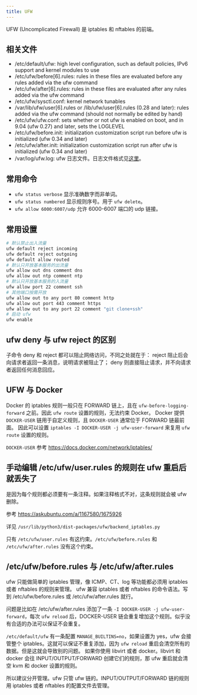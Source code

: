 ```yaml
---
title: UFW
---
```



UFW (Uncomplicated Firewall) 是 iptables 和 nftables 的前端。

## 相关文件

- /etc/default/ufw: high level configuration, such as default policies, IPv6 support and kernel modules to use
- /etc/ufw/before[6].rules: rules in these files are evaluated before any rules added via the ufw command
- /etc/ufw/after[6].rules: rules in these files are evaluated after any rules added via the ufw command
- /etc/ufw/sysctl.conf: kernel network tunables
- /var/lib/ufw/user[6].rules or /lib/ufw/user[6].rules (0.28 and later): rules added via the ufw command (should not normally be edited by hand)
- /etc/ufw/ufw.conf: sets whether or not ufw is enabled on boot, and in 9.04 (ufw 0.27) and later, sets the LOGLEVEL
- /etc/ufw/before.init: initialization customization script run before ufw is initialized (ufw 0.34 and later)
- /etc/ufw/after.init: initialization customization script run after ufw is initialized (ufw 0.34 and later)
- /var/log/ufw.log: ufw 日志文件。日志文件格式见[这里](https://help.ubuntu.com/community/UFW#Interpreting_Log_Entries)。

## 常用命令

- `ufw status verbose` 显示准确数字而非单词。
- `ufw status numbered` 显示规则序号。用于 `ufw delete`。
- `ufw allow 6000:6007/udp` 允许 6000-6007 端口的 udp 链接。

## 常用设置

```sh
# 默认禁止出入流量
ufw default reject incoming
ufw default reject outgoing
ufw default allow routed
# 默认只开放基本服务的出流量
ufw allow out dns comment dns
ufw allow out ntp comment ntp
# 默认只开放基本服务的入流量
ufw allow port 22 comment ssh
# 其他端口按需开放
ufw allow out to any port 80 comment http
ufw allow out port 443 comment https
ufw allow out to any port 22 comment "git clone+ssh"
# 启动 ufw
ufw enable
```

## ufw deny 与 ufw reject 的区别

子命令 deny 和 reject 都可以阻止网络访问，不同之处就在于：
reject 阻止后会向请求者返回一条消息，说明请求被阻止了；
deny 则直接阻止请求，并不向请求者返回任何消息回应。

## UFW 与 Docker

Docker 的 iptables 规则一般只在 FORWARD 链上，且在 `ufw-before-logging-forward` 之前。因此 `ufw route` 设置的规则，无法约束 Docker。
Docker 提供 `DOCKER-USER` 链用于自定义规则，且 `DOCKER-USER` 通常位于 FORWARD 链最前面。
因此可以设置 `iptables -I DOCKER-USER -j ufw-user-forward` 来复用 `ufw route` 设置的规则。

`DOCKER-USER` 参考 https://docs.docker.com/network/iptables/

## 手动编辑 /etc/ufw/user.rules 的规则在 ufw 重启后就丢失了

是因为每个规则都必须要有一条注释。如果注释格式不对，这条规则就会被 ufw 删除。

参考 https://askubuntu.com/a/1167580/1675926

详见 `/usr/lib/python3/dist-packages/ufw/backend_iptables.py`

只有 `/etc/ufw/user.rules` 有这约束。`/etc/ufw/before.rules` 和 `/etc/ufw/after.rules` 没有这个约束。

## /etc/ufw/before.rules 与 /etc/ufw/after.rules

ufw 只能做简单的 iptables 管理，像 ICMP、CT、log 等功能都必须用 iptables 或者 nftables 的规则来管理。
ufw 兼容 iptables 或者 nftables 的命令语法。写到 /etc/ufw/before.rules 或 /etc/ufw/after.rules 就行。

问题是比如在 /etc/ufw/after.rules 添加了一条 `-I DOCKER-USER -j ufw-user-forward`，每次 `ufw reload` 后，DOCKER-USER 链会重复增加这个规则。似乎没有合适的办法可以保证不会重复。

`/etc/default/ufw` 有一条配置 `MANAGE_BUILTINS=no`，如果设置为 yes，ufw 会接管整个 iptables。这就可以保证不重复添加，因为 `ufw reload` 重启会清空所有的数据。但是这就会导致别的问题。
如果你使用 libvirt 或者 docker。libvirt 和 docker 会往 INPUT/OUTPUT/FORWARD 创建它们的规则，那 ufw 重启就会清空 kvm 和 docker 设置的规则。

所以建议分开管理。ufw 只管 ufw 链的。INPUT/OUTPUT/FORWARD 链的规则用 iptables 或者 nftables 的配置文件去管理。
